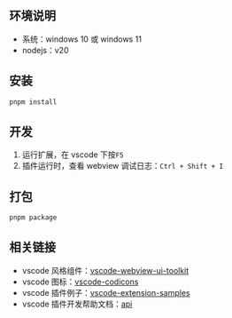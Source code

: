 ## 环境说明

- 系统：windows 10 或 windows 11
- nodejs：v20

## 安装

```bash
pnpm install
```

## 开发

1. 运行扩展，在 vscode 下按`F5`
2. 插件运行时，查看 webview 调试日志：`Ctrl + Shift + I`

## 打包

```bash
pnpm package
```

## 相关链接

- vscode 风格组件：[vscode-webview-ui-toolkit](https://github.com/microsoft/vscode-webview-ui-toolkit)
- vscode 图标：[vscode-codicons](https://github.com/microsoft/vscode-codicons)
- vscode 插件例子：[vscode-extension-samples](https://github.com/microsoft/vscode-extension-samples)
- vscode 插件开发帮助文档：[api](https://code.visualstudio.com/api)
